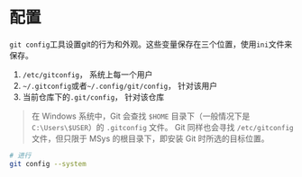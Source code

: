 # 配置

`git config`工具设置git的行为和外观。这些变量保存在三个位置，使用`ini`文件来保存。


1. ```/etc/gitconfig```， 系统上每一个用户
2. ```~/.gitconfig```或者```~/.config/git/config```， 针对该用户
3. 当前仓库下的```.git/config```， 针对该仓库

> 在 Windows 系统中，Git 会查找 `$HOME` 目录下（一般情况下是 `C:\Users\$USER`）的 `.gitconfig` 文件。 Git 同样也会寻找 `/etc/gitconfig` 文件，但只限于 MSys 的根目录下，即安装 Git 时所选的目标位置。

```bash
# 进行
git config --system
```
